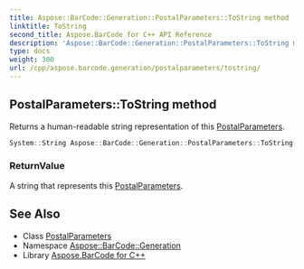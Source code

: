 ```yaml
---
title: Aspose::BarCode::Generation::PostalParameters::ToString method
linktitle: ToString
second_title: Aspose.BarCode for C++ API Reference
description: 'Aspose::BarCode::Generation::PostalParameters::ToString method. Returns a human-readable string representation of this PostalParameters in C++.'
type: docs
weight: 300
url: /cpp/aspose.barcode.generation/postalparameters/tostring/
---
```

## PostalParameters::ToString method


Returns a human-readable string representation of this [PostalParameters](../).

```cpp
System::String Aspose::BarCode::Generation::PostalParameters::ToString() const override
```


### ReturnValue

A string that represents this [PostalParameters](../).

## See Also

* Class [PostalParameters](../)
* Namespace [Aspose::BarCode::Generation](../../)
* Library [Aspose.BarCode for C++](../../../)
